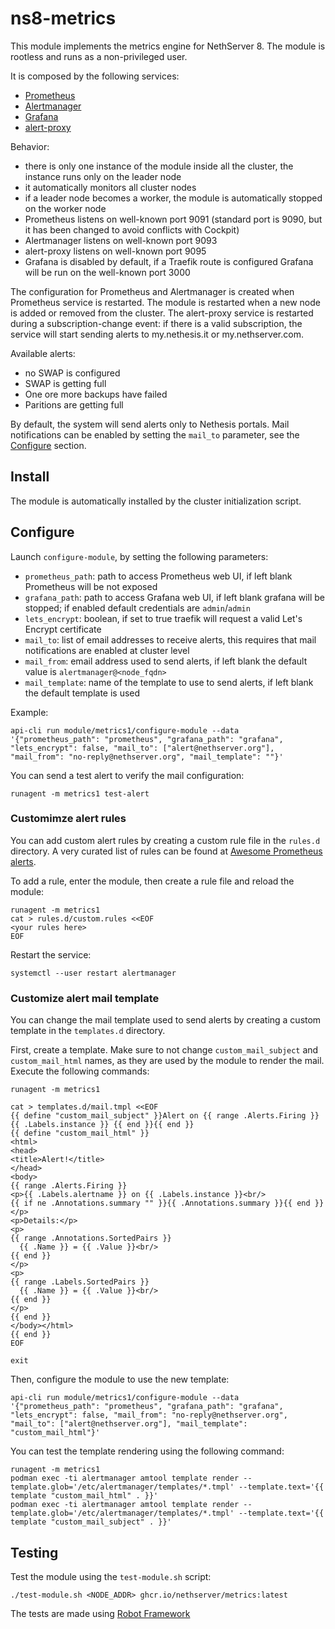 # ns8-metrics

This module implements the metrics engine for NethServer 8.
The module is rootless and runs as a non-privileged user.

It is composed by the following services:

- [Prometheus](https://prometheus.io/)
- [Alertmanager](https://prometheus.io/docs/alerting/alertmanager/)
- [Grafana](https://grafana.com/)
- [alert-proxy](alert-proxy/README.md)

Behavior:

- there is only one instance of the module inside all the cluster, the instance runs only on the leader node
- it automatically monitors all cluster nodes
- if a leader node becomes a worker, the module is automatically stopped on the worker node
- Prometheus listens on well-known port 9091 (standard port is 9090, but it has been changed to avoid conflicts with Cockpit)
- Alertmanager listens on well-known port 9093
- alert-proxy listens on well-known port 9095
- Grafana is disabled by default, if a Traefik route is configured Grafana will be run on the well-known port 3000

The configuration for Prometheus and Alertmanager is created when Prometheus service is restarted.
The module is restarted when a new node is added or removed from the cluster.
The alert-proxy service is restarted during a subscription-change event: if there is a valid subscription, the service will start
sending alerts to my.nethesis.it or my.nethserver.com.

Available alerts:
- no SWAP is configured
- SWAP is getting full
- One ore more backups have failed
- Paritions are getting full

By default, the system will send alerts only to Nethesis portals.
Mail notifications can be enabled by setting the `mail_to` parameter, see the [Configure](#configure) section.

## Install

The module is automatically installed by the cluster initialization script.

## Configure

Launch `configure-module`, by setting the following parameters:
- `prometheus_path`: path to access Prometheus web UI, if left blank Prometheus will be not exposed
- `grafana_path`: path to access Grafana web UI, if left blank grafana will be stopped; if enabled default credentials are `admin`/`admin`
- `lets_encrypt`: boolean, if set to true traefik will request a valid Let's Encrypt certificate
- `mail_to`: list of email addresses to receive alerts, this requires that mail notifications are enabled at cluster level
- `mail_from`: email address used to send alerts, if left blank the default value is `alertmanager@<node_fqdn>`
- `mail_template`: name of the template to use to send alerts, if left blank the default template is used

Example:

    api-cli run module/metrics1/configure-module --data '{"prometheus_path": "prometheus", "grafana_path": "grafana", "lets_encrypt": false, "mail_to": ["alert@nethserver.org"], "mail_from": "no-reply@nethserver.org", "mail_template": ""}'

You can send a test alert to verify the mail configuration:

    runagent -m metrics1 test-alert

### Customimze alert rules

You can add custom alert rules by creating a custom rule file in the `rules.d` directory.
A very curated list of rules can be found at [Awesome Prometheus alerts](https://samber.github.io/awesome-prometheus-alerts/).

To add a rule, enter the module, then create a rule file and reload the module:
```
runagent -m metrics1
cat > rules.d/custom.rules <<EOF
<your rules here>
EOF
```

Restart the service:
```
systemctl --user restart alertmanager
```

### Customize alert mail template

You can change the mail template used to send alerts by creating a custom template in the `templates.d` directory.

First, create a template.
Make sure to not change `custom_mail_subject` and `custom_mail_html` names, as they are used by the module to render the mail.
Execute the following commands:
```
runagent -m metrics1

cat > templates.d/mail.tmpl <<EOF
{{ define "custom_mail_subject" }}Alert on {{ range .Alerts.Firing }}{{ .Labels.instance }} {{ end }}{{ end }}
{{ define "custom_mail_html" }}
<html>
<head>
<title>Alert!</title>
</head>
<body>
{{ range .Alerts.Firing }}
<p>{{ .Labels.alertname }} on {{ .Labels.instance }}<br/>
{{ if ne .Annotations.summary "" }}{{ .Annotations.summary }}{{ end }}</p>
<p>Details:</p>
<p>
{{ range .Annotations.SortedPairs }}
  {{ .Name }} = {{ .Value }}<br/>
{{ end }}
</p>
<p>
{{ range .Labels.SortedPairs }}
  {{ .Name }} = {{ .Value }}<br/>
{{ end }}
</p>
{{ end }}
</body></html>
{{ end }}
EOF

exit
```

Then, configure the module to use the new template:
```
api-cli run module/metrics1/configure-module --data '{"prometheus_path": "prometheus", "grafana_path": "grafana", "lets_encrypt": false, "mail_from": "no-reply@nethserver.org", "mail_to": ["alert@nethserver.org"], "mail_template": "custom_mail_html"}'
```

You can test the template rendering using the following command:
```
runagent -m metrics1
podman exec -ti alertmanager amtool template render --template.glob='/etc/alertmanager/templates/*.tmpl' --template.text='{{ template "custom_mail_html" . }}'
podman exec -ti alertmanager amtool template render --template.glob='/etc/alertmanager/templates/*.tmpl' --template.text='{{ template "custom_mail_subject" . }}'
```

## Testing

Test the module using the `test-module.sh` script:

    ./test-module.sh <NODE_ADDR> ghcr.io/nethserver/metrics:latest

The tests are made using [Robot Framework](https://robotframework.org/)
